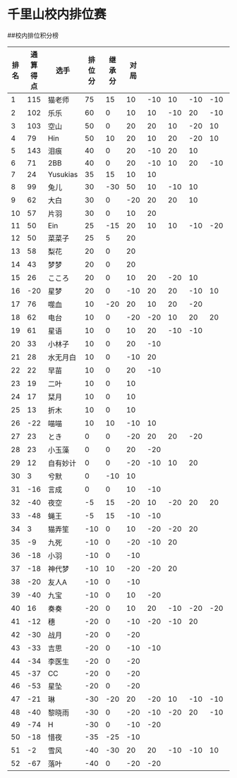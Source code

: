 # 千里山校内排位赛

##校内排位积分榜

| 排名 | 通算得点   | 选手             | 排位分 | 继承分     | 对局  |    |    |    |    |    |    |    |    |    |    |
| ---- | ---------- | ---------------- | ------ | ---------- | -------- |-------- |-------- |-------- |-------- |-------- |-------- |-------- |-------- |-------- |-------- |
| 1|115|猫老师|75|15|10|-10|10|-10|-10|20|20|-10|20|20|
| 2|102|乐乐|60|0|10|10|-10|20|-10|10|10|20|
| 3|103|空山|50|0|20|20|10|-20|10|-10|20|
| 4|79|Hin|50|10|20|10|20|-20|10|-20|-10|10|20|
| 5|143|泪痕|40|0|20|-10|20|10|
| 6|71|2BB|40|0|20|-10|10|20|-10|10|
| 7|24|Yusukias|35|15|10|10|
| 8|99|兔儿|30|-30|50|10|-10|10|
| 9|62|大白|30|0|-20|20|20|10|
| 10|57|片羽|30|0|10|20|
| 11|50|Ein|25|-15|20|10|10|-10|-20|20|10|10|-10|
| 12|50|菜菜子|25|5|20|
| 13|58|梨花|20|0|20|
| 14|43|梦梦|20|0|20|
| 15|26|こころ|20|0|10|20|-20|10|
| 16|-20|星梦|20|0|-10|20|20|-10|10|10|-20|
| 17|76|噬血|10|-20|20|10|20|-20|
| 18|62|电台|10|0|-20|-20|10|20|20|
| 19|61|星语|10|0|10|20|-10|-10|
| 20|33|小林子|10|0|20|-10|
| 21|28|水无月白|10|0|-10|20
| 22|22|早苗|10|0|20|-10|
| 23|19|二叶|10|0|10|
| 24|17|栞月|10|0|10|
| 25|13|折木|10|0|10|
| 26|-22|喵喵|10|10|-10|10
| 27|23|とき|0|0|-20|20|20|-20|
| 28|23|小玉藻|0|0|20|-20
| 29|12|自有妙计|0|0|-20|-10|10|20|
| 30|3|兮默|0|-10|10|
| 31|-16|言成|0|0|10|-10
| 32|-40|夜空|-5|15|-20|10|-20|20|20|-20|-10|
| 33|-48|蝇王|-5|15|-10|-10
| 34|3|猫弄笙|-10|0|10|-20|-20|20|
| 35|-9|九死|-10|0|-20|-10|20|
| 36|-18|小羽|-10|0|-10|
| 37|-18|神代梦|-10|10|-20|-20|20|
| 38|-20|友人A|-10|0|-10|
| 39|-40|九宝|-10|0|10|-20
| 40|16|奏奏|-20|0|10|20|-10|-20|-20|
| 41|-12|穗|-20|0|-10|-20|-10|20|
| 42|-30|战月|-20|0|-20|
| 43|-33|吉思|-20|0|-10|-10
| 44|-34|李医生|-20|0|-20|
| 45|-37|CC|-20|0|-20|
| 46|-53|星坠|-20|0|-20|
| 47|-21|琳|-30|-20|20|-20|10|-10|-10|
| 48|-40|黎晓雨|-30|0|-20|-10|-20|20|-10|20|-10|
| 49|-74|H|-30|0|-10|-20
| 50|-18|惜夜|-35|-25|-10|
| 51|-2|雪风|-40|-30|20|20|-10|-10|10|-20|-20|10|-10|
| 52|-67|落叶|-40|0|-20|-20|

